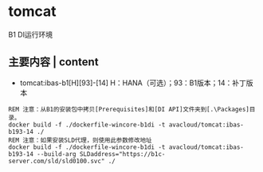 # tomcat
B1 DI运行环境

## 主要内容 | content
* tomcat:ibas-b1[H][93]-[14]  H：HANA（可选）；93：B1版本；14：补丁版本
~~~
REM 注意：从B1的安装包中拷贝[Prerequisites]和[DI API]文件夹到[.\Packages]目录。
docker build -f ./dockerfile-wincore-b1di -t avacloud/tomcat:ibas-b193-14 ./
REM 注意：如果安装SLD代理，则使用此参数修改地址
docker build -f ./dockerfile-wincore-b1di -t avacloud/tomcat:ibas-b193-14 --build-arg SLDaddress="https://b1c-server.com/sld/sld0100.svc" ./
~~~